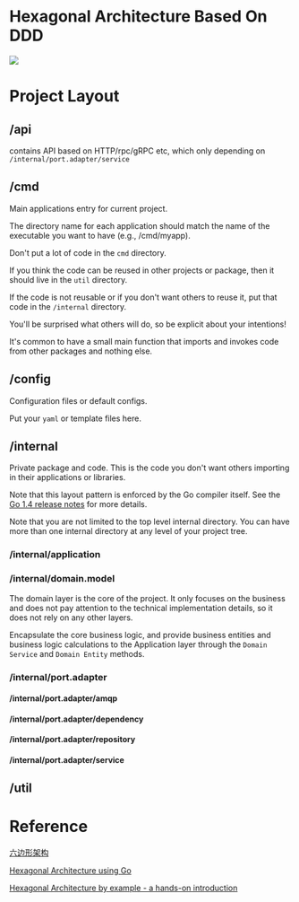 # Hexagonal Architecture Based On DDD
![](https://image.slidesharecdn.com/javadev-hexagonalarchitectureforjavaapplications-150202062634-conversion-gate01/95/hexagonal-architecture-for-java-applications-11-638.jpg?cb=1423245064)

# Project Layout

## /api
contains API based on HTTP/rpc/gRPC etc, which only depending on `/internal/port.adapter/service`

## /cmd
Main applications entry for current project.

The directory name for each application should match the name of the executable you want to have (e.g., /cmd/myapp).

Don't put a lot of code in the `cmd` directory.

If you think the code can be reused in other projects or package, then it should live in the `util` directory.

If the code is not reusable or if you don't want others to reuse it, put that code in the `/internal` directory. 

You'll be surprised what others will do, so be explicit about your intentions!

It's common to have a small main function that imports and invokes code from other packages and nothing else.

## /config
Configuration files or default configs.

Put your `yaml` or template files here.

## /internal
Private package and code. This is the code you don't want others importing in their applications or libraries.

Note that this layout pattern is enforced by the Go compiler itself. See the [Go 1.4 release notes](https://go.dev/doc/go1.4#internalpackages) for more details.

Note that you are not limited to the top level internal directory. You can have more than one internal directory at any level of your project tree.

### /internal/application

### /internal/domain.model
The domain layer is the core of the project. It only focuses on the business and does not pay attention to the technical implementation details, so it does not rely on any other layers.

Encapsulate the core business logic, and provide business entities and business logic calculations to the Application layer through the `Domain Service` and `Domain Entity` methods. 


### /internal/port.adapter

#### /internal/port.adapter/amqp

#### /internal/port.adapter/dependency

#### /internal/port.adapter/repository

#### /internal/port.adapter/service

## /util

# Reference
[六边形架构](https://juejin.cn/post/6844903569947099143)

[Hexagonal Architecture using Go](https://cgarciarosales97.medium.com/hexagonal-architecture-using-go-fiber-b2925fd677b5)

[Hexagonal Architecture by example - a hands-on introduction](https://blog.allegro.tech/2020/05/hexagonal-architecture-by-example.html)